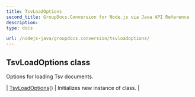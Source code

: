 ```yaml
---
title: TsvLoadOptions
second_title: GroupDocs.Conversion for Node.js via Java API Reference
description: 
type: docs

url: /nodejs-java/groupdocs.conversion/tsvloadoptions/
---
```


## TsvLoadOptions class

 Options for loading Tsv documents.
 
| [TsvLoadOptions](tsvloadoptions)() | Initializes new instance of class. |
